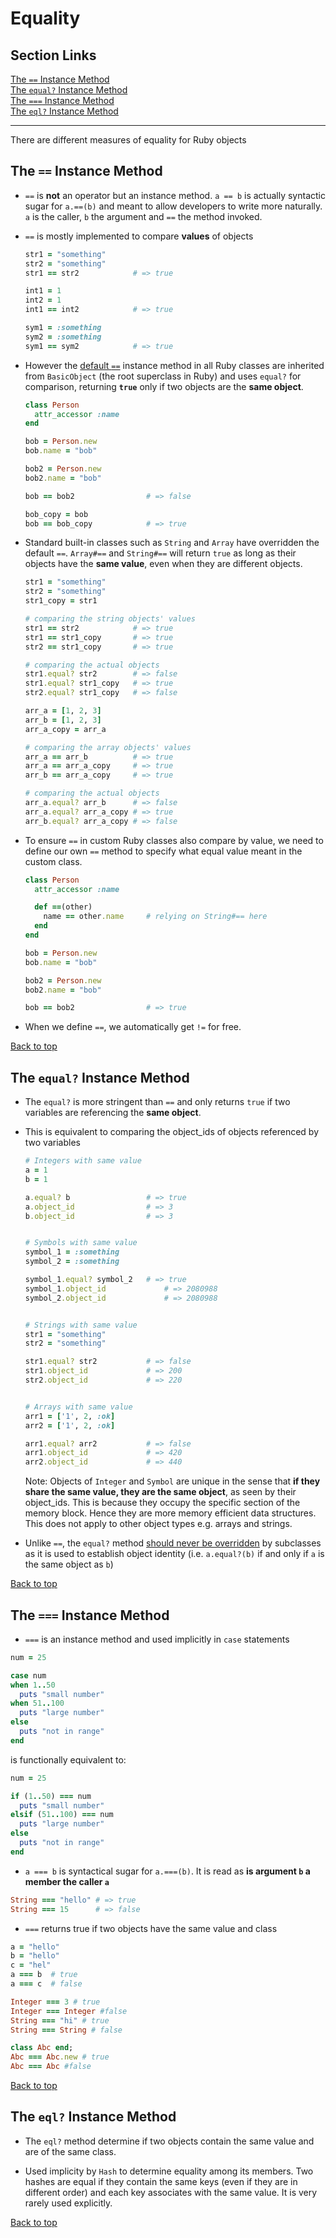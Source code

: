 # Equality

## Section Links
[The `==` Instance Method](#the--instance-method)\
[The `equal?` Instance Method](#the-equal-instance-method)\
[The `===` Instance Method](#the--instance-method-1)\
[The `eql?` Instance Method](#the-eql-instance-method)

---

There are different measures of equality for Ruby objects

## The `==` Instance Method
- `==` is **not** an operator but an instance method. `a == b` is actually syntactic sugar for `a.==(b)` and meant to allow developers to write more naturally. `a` is the caller, `b` the argument and `==` the method invoked.

- `==` is mostly implemented to compare **values** of objects
	```ruby
	str1 = "something"
	str2 = "something"
	str1 == str2            # => true

	int1 = 1
	int2 = 1
	int1 == int2            # => true

	sym1 = :something
	sym2 = :something
	sym1 == sym2            # => true
	```

- However the [default `==`](https://docs.ruby-lang.org/en/master/BasicObject.html#method-i-3D-3D) instance method in all Ruby classes are inherited from `BasicObject` (the root superclass in Ruby) and uses `equal?` for comparison, returning **`true`** only if two objects are the **same object**.
	```ruby
	class Person
	  attr_accessor :name
	end

	bob = Person.new
	bob.name = "bob"

	bob2 = Person.new
	bob2.name = "bob"

	bob == bob2                # => false

	bob_copy = bob
	bob == bob_copy            # => true
	```

- Standard built-in classes such as `String` and `Array` have overridden the default `==`. `Array#==` and `String#==` will return `true` as long as their objects have the **same value**, even when they are different objects.
	```ruby
	str1 = "something"
	str2 = "something"
	str1_copy = str1

	# comparing the string objects' values
	str1 == str2            # => true
	str1 == str1_copy       # => true
	str2 == str1_copy       # => true

	# comparing the actual objects
	str1.equal? str2        # => false
	str1.equal? str1_copy   # => true
	str2.equal? str1_copy   # => false
	```

	```ruby
	arr_a = [1, 2, 3]
	arr_b = [1, 2, 3]
	arr_a_copy = arr_a

	# comparing the array objects' values
	arr_a == arr_b 			# => true
	arr_a == arr_a_copy     # => true
	arr_b == arr_a_copy     # => true

	# comparing the actual objects
	arr_a.equal? arr_b      # => false
	arr_a.equal? arr_a_copy # => true
	arr_b.equal? arr_a_copy # => false
	```

- To ensure `==` in custom Ruby classes also compare by value, we need to define our own `==` method to specify what equal value meant in the custom class.
	```ruby
	class Person
	  attr_accessor :name

	  def ==(other)
		name == other.name     # relying on String#== here
	  end
	end

	bob = Person.new
	bob.name = "bob"

	bob2 = Person.new
	bob2.name = "bob"

	bob == bob2                # => true
	```

- When we define `==`, we automatically get `!=` for free.

[Back to top](#section-links)


## The `equal?` Instance Method
- The `equal?` is more stringent than `==` and only returns `true` if two variables are referencing the **same object**.

- This is equivalent to comparing the object_ids of objects referenced by two variables
	```ruby
	# Integers with same value
	a = 1
	b = 1

	a.equal? b                 # => true
	a.object_id                # => 3
	b.object_id                # => 3


	# Symbols with same value
	symbol_1 = :something
	symbol_2 = :something

	symbol_1.equal? symbol_2   # => true
	symbol_1.object_id			   # => 2080988
	symbol_2.object_id			   # => 2080988


	# Strings with same value
	str1 = "something"
	str2 = "something"

	str1.equal? str2           # => false
	str1.object_id             # => 200
	str2.object_id             # => 220


	# Arrays with same value
	arr1 = ['1', 2, :ok]
	arr2 = ['1', 2, :ok]

	arr1.equal? arr2           # => false
	arr1.object_id             # => 420
	arr2.object_id             # => 440
	```
	Note: Objects of `Integer` and `Symbol` are unique in the sense that **if they share the same value, they are the same object**, as seen by their object_ids. This is because they occupy the specific section of the memory block. Hence they are more memory efficient data structures. This does not apply to other object types e.g. arrays and strings.

- Unlike `==`, the `equal?` method [should never be overridden](./inheritance.md#accidental-method-overriding) by subclasses as it is used to establish object identity (i.e. `a.equal?(b)` if and only if `a` is the same object as `b`)

[Back to top](#section-links)


## The `===` Instance Method
- `===` is an instance method and used implicitly in `case` statements
```ruby
num = 25

case num
when 1..50
  puts "small number"
when 51..100
  puts "large number"
else
  puts "not in range"
end
```

is functionally equivalent to:
```Ruby
num = 25

if (1..50) === num
  puts "small number"
elsif (51..100) === num
  puts "large number"
else
  puts "not in range"
end
```

- `a === b` is syntactical sugar for `a.===(b)`. It is read as **is argument `b` a member the caller `a`**
```ruby
String === "hello" # => true
String === 15      # => false
```

- `===` returns true if two objects have the same value and class
```Ruby
a = "hello"
b = "hello"
c = "hel" 
a === b  # true
a === c  # false

Integer === 3 # true
Integer === Integer #false
String === "hi" # true
String === String # false

class Abc end;
Abc === Abc.new # true
Abc === Abc #false
```

[Back to top](#section-links)


## The `eql?` Instance Method
- The `eql?` method determine if two objects contain the same value and are of the same class.

- Used implicity by `Hash` to determine equality among its members. Two hashes are equal if they contain the same keys (even if they are in different order) and each key associates with the same value. It is very rarely used explicitly.

[Back to top](#section-links)